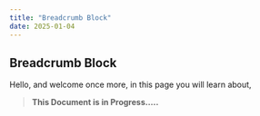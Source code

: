 ```yaml
---
title: "Breadcrumb Block"
date: 2025-01-04
---
```


## Breadcrumb Block

Hello, and welcome once more, in this page you will learn about,

> **This Document is in Progress…..**
